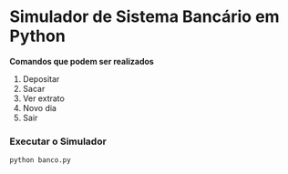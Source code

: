 # Simulador de Sistema Bancário em Python

**Comandos que podem ser realizados**

1. Depositar
2. Sacar
3. Ver extrato
4. Novo dia
5. Sair

### **Executar o Simulador**

```
python banco.py
```
